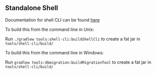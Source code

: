 Standalone Shell
----------------

Documentation for shell CLI can be found [here](http://docs.corda.r3.com/website/releases/docs_head/shell.html)

To build this from the command line in Unix:

 Run ``./gradlew tools:shell-cli:buildShellCli`` to create a fat jar in  ``tools/shell-cli/build/``

To build this from the command line in Windows:

 Run ``gradlew tools:dbmigration:buildMigrationTool`` to create a fat jar in  ``tools/shell-cli/build/``
